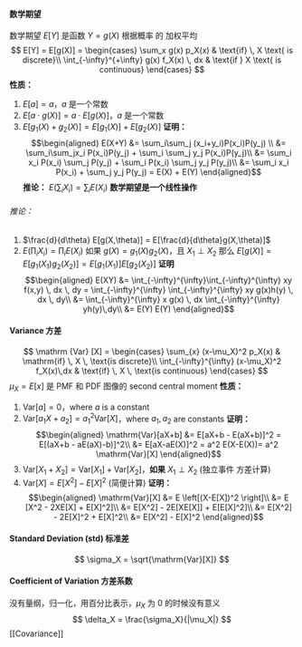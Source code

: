 #### 数学期望
数学期望 $E[Y]$ 是函数 $Y=g(X)$ 根据概率 的 加权平均
$$
E[Y] = E[g(X)] = 
\begin{cases}
\sum_x g(x) p_X(x) & \text{if} \, X \text{ is discrete}\\
\int_{-\infty}^{+\infty} g(x) f_X(x) \, dx & \text{if } X \text{ is continuous}
\end{cases}
$$
**性质：**
1. $E[a]=a$，$a$ 是一个常数
2. $E[a\cdot g(X)] = a \cdot E[g(X)]$，$a$ 是一个常数
3. $E[g_1(X) + g_2(X)] = E[g_1(X)] + E[g_2(X)]$
	**证明：** $$\begin{aligned}
	E(X+Y) &= \sum_i\sum_j (x_i+y_i)P(x_i)P(y_j) \\
	&= \sum_i\sum_jx_i P(x_i)P(y_j) + \sum_i \sum_j y_j P(x_i)P(y_j)\\
	&= \sum_i x_i P(x_i) \sum_j P(y_j) + \sum_i P(x_i) \sum_j y_j P(y_j)\\
	&= \sum_i x_i P(x_i) + \sum_j y_j P(y_j) = E(X) + E(Y)
	\end{aligned}$$
	**推论：** $E(\sum_i X_i) = \sum_i E(X_i)$
**数学期望是一个线性操作**
###### 推论：
1. $\frac{d}{d\theta} E[g(X,\theta)] = E[\frac{d}{d\theta}g(X,\theta)]$
2. $E(\prod_i X_i) = \prod_i E(X_i)$ 如果 $g(X) = g_1(X) g_2(X)$，且 $X_1 \perp X_2$ 那么 $E[g(X)] = E[g_1(X_1)g_2(X_2)] =E[g_1(X_1)]E[g_2(X_2)]$
	**证明**
	$$\begin{aligned}
	E(XY) &= \int_{-\infty}^{\infty}\int_{-\infty}^{\infty} xy f(x,y) \, dx \, dy = \int_{-\infty}^{\infty} \int_{-\infty}^{\infty} xy g(x)h(y) \, dx \, dy\\
	&= \int_{-\infty}^{\infty} x g(x) \, dx \int_{-\infty}^{\infty} yh(y)\,dy\\
	&= E(Y) E(Y)
	\end{aligned}$$
#### Variance 方差
$$
\mathrm {Var} [X] = 
\begin{cases}
\sum_{x} (x-\mu_X)^2 p_X(x) & \mathrm{if} \, X \, \text{is discrete}\\
\int_{-\infty}^{\infty} (x-\mu_X)^2 f_X(x)\,dx & \text{if} \, X \, \text{is continuous}
\end{cases}
$$
$\mu_X = E[x]$
是 PMF 和 PDF 图像的 second central moment
**性质：**
1. $\mathrm{Var}[a] = 0$，where $a$ is a constant
2. $\mathrm{Var}[a_1X+a_2]=a_1^2\mathrm{Var}[X]$，where $a_1,a_2$ are constants
	**证明：**
	$$\begin{aligned}
	\mathrm{Var}[aX+b] &= E[aX+b - E(aX+b)]^2 = E[(aX+b - aE(aX)-b)]^2\\
	&= E[aX-aE(X)]^2 = a^2 E(X-E(X))= a^2 \mathrm{Var}[X]
	\end{aligned}$$
3. $\mathrm{Var}[X_1+X_2] = \mathrm{Var}[X_1] + \mathrm{Var}[X_2]$，**如果** $X_1 \perp X_2$ (独立事件 方差计算)
4. $\mathrm{Var}[X] = E[X^2] - E[X]^2$ (简便计算)
	**证明：**
	$$\begin{aligned}
	\mathrm{Var}[X] &= E \left[(X-E[X])^2 \right]\\
	&= E [X^2 - 2XE[X] + E[X]^2]\\
	&= E[X^2] - 2E[XE[X]] + E[E[X]^2]\\
	&= E[X^2] - 2E[X]^2 + E[X]^2\\
	&= E[X^2] - E[X]^2
	\end{aligned}$$
#### Standard Deviation (std) 标准差
$$
\sigma_X = \sqrt{\mathrm{Var}[X]}
$$
#### Coefficient of Variation 方差系数
没有量纲，归一化，用百分比表示，$\mu_X$ 为 0 的时候没有意义
$$
\delta_X = \frac{\sigma_X}{|\mu_X|}
$$
[[Covariance]]
